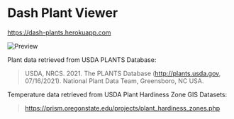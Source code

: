 # Dash Plant Viewer
https://dash-plants.herokuapp.com

![Preview](https://i.imgur.com/7WdI78k.png)

Plant data retrieved from USDA PLANTS Database:
> USDA, NRCS. 2021. The PLANTS Database (http://plants.usda.gov, 07/16/2021). National Plant Data Team, Greensboro, NC USA.

Temperature data retrieved from USDA Plant Hardiness Zone GIS Datasets:
> https://prism.oregonstate.edu/projects/plant_hardiness_zones.php
